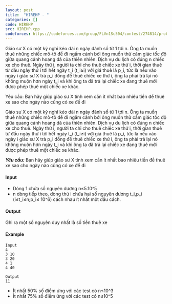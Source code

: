 ```yaml
---
layout: post
title:  "HIREHP - "
categories: []
code: HIREHP
src: HIREHP.cpp
codeforces: https://codeforces.com/group/FLVn1Sc504/contest/274814/problem/O
---
```




  


Giáo sư X có một kỳ nghỉ kéo dài n ngày đánh số từ 1 tới n. Ông ta muốn thuê những chiếc mô-tô để đi ngắm cảnh bởi ông muốn thử cảm giác tốc độ giữa quang cảnh hoang dã của thiên nhiên. Dịch vụ du lịch có đúng n chiếc xe cho thuê. Ngày thứ i, người ta chỉ cho thuê chiếc xe thứ i, thời gian thuê từ đầu ngày thứ i tới hết ngày t\_i (t\_i≥i) với giá thuê là p\_i, tức là nếu vào ngày i giáo sư X trả p\_i đồng để thuê chiếc xe thứ i, ông ta phải trả lại nó không muộn hơn ngày t\_i và khi ông ta đã trả lại chiếc xe đang thuê mới được phép thuê một chiếc xe khác.

Yêu cầu: Bạn hãy giúp giáo sư X tính xem cần ít nhất bao nhiêu tiền để thuê xe sao cho ngày nào cũng có xe để đi

Giáo sư X có một kỳ nghỉ kéo dài n ngày đánh số từ 1 tới n. Ông ta muốn thuê những chiếc mô-tô để đi ngắm cảnh bởi ông muốn thử cảm giác tốc độ giữa quang cảnh hoang dã của thiên nhiên. Dịch vụ du lịch có đúng n chiếc xe cho thuê. Ngày thứ i, người ta chỉ cho thuê chiếc xe thứ i, thời gian thuê từ đầu ngày thứ i tới hết ngày t\_i (t\_i≥i) với giá thuê là p\_i, tức là nếu vào ngày i giáo sư X trả p\_i đồng để thuê chiếc xe thứ i, ông ta phải trả lại nó không muộn hơn ngày t\_i và khi ông ta đã trả lại chiếc xe đang thuê mới được phép thuê một chiếc xe khác.

**_Yêu cầu:_** Bạn hãy giúp giáo sư X tính xem cần ít nhất bao nhiêu tiền để thuê xe sao cho ngày nào cũng có xe để đi

#### Input

*   Dòng 1 chứa số nguyên dương n≤5.10^5
*   n dòng tiếp theo, dòng thứ i chứa hai số nguyên dương t\_i,p\_i (i≤t\_i≤n;p\_i≤ 10^6) cách nhau ít nhất một dấu cách.

#### Output

Ghi ra một số nguyên duy nhất là số tiền thuê xe 

#### Example

```
Input
4
3 10
3 20
4 1
4 40

Output
11 
```

*   Ít nhất 50% số điểm ứng với các test có n≤10^3
*   Ít nhất 75% số điểm ứng với các test có n≤10^5

<!--more-->


